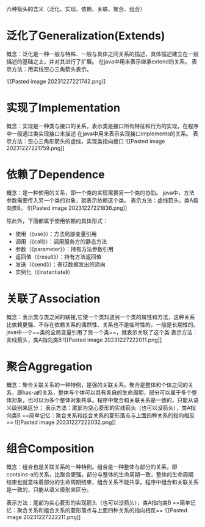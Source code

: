 六种箭头的含义（泛化、实现、依赖、关联、聚合、组合）
# 泛化了Generalization(Extends)
概念：泛化是一种一般与特殊、一般与具体之间关系的描述，具体描述建立在一般描述的基础之上，并对其进行了扩展。
在java中用来表示继承extend的关系。
表示方法：用实线空心三角箭头表示。

![[Pasted image 20231227221742.png]]
# 实现了Implementation

概念：实现是一种类与接口的关系，表示类是接口所有特征和行为的实现，在程序中一般通过类实现接口来描述
在java中用来表示实现接口implements的关系。
表示方法：空心三角形箭头的虚线，实现类指向接口
![[Pasted image 20231227221759.png]]
# 依赖了Dependence
概念：是一种使用的关系，即一个类的实现需要另一个类的协助。
java中，方法参数需要传入另一个类的对象，就表示依赖这个类。
表示方法：虚线箭头，类A指向类B。
![[Pasted image 20231227221836.png]]

除此外，下面都属于使用依赖的具体形式：
- 使用（《use》）：方法局部变量引用
- 调用（《call》）：调用服务方的静态方法
- 参数（《parameter》）：持有方法参数引用 
- 返回值（《result》）：持有方法返回值
- 发送（《send》）：表征数据发出的流向
- 实例化（《instantiate》）

# 关联了Association
 
概念：表示类与类之间的联接,它使一个类知道另一个类的属性和方法，这种关系比依赖更强、不存在依赖关系的偶然性、关系也不是临时性的，一般是长期性的。
java中一个==类的全局变量引用了另一个类==，就表示关联了这个类
表示方法：实线箭头，类A指向类B
![[Pasted image 20231227222011.png]]
# 聚合Aggregation
概念：聚合关联关系的一种特例，是强的关联关系。聚合是整体和个体之间的关系，即has-a的关系，整体与个体可以具有各自的生命周期，部分可以属于多个整体对象，也可以为多个整体对象共享。程序中聚合和关联关系是一致的，只能从语义级别来区分；
表示方法：尾部为空心菱形的实线箭头（也可以没箭头），类A指向类B
==简单记忆：聚合关系和组合关系的菱形落点与上面四种关系的指向相反==
![[Pasted image 20231227222032.png]]

# 组合Composition
概念：组合也是关联关系的一种特例。组合是一种整体与部分的关系，即contains-a的关系，比聚合更强。部分与整体的生命周期一致，整体的生命周期结束也就意味着部分的生命周期结束，组合关系不能共享。程序中组合和关联关系是一致的，只能从语义级别来区分。

表示方法：尾部为实心菱形的实现箭头（也可以没箭头），类A指向类B
==简单记忆：聚合关系和组合关系的菱形落点与上面四种关系的指向相反==
![[Pasted image 20231227222211.png]]
